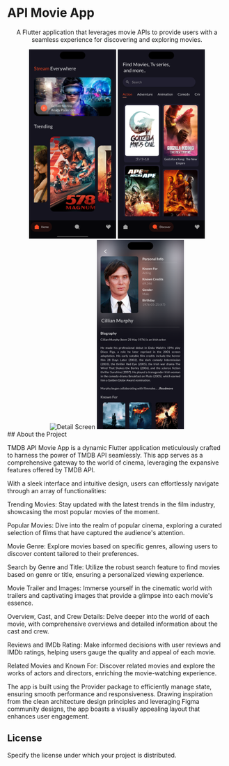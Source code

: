 <!-- Project Title -->
<h1 align="left">API Movie App</h1>

<!-- Project Description -->
<p align="center">
  A Flutter application that leverages movie APIs to provide users with a seamless experience for discovering and exploring movies.
</p>

<!-- Screenshots/GIFs -->
<div align="center">
  <!-- Add Screenshots or GIFs showcasing your app -->
  <img src="https://github.com/kasunfg87/api_movie_app/blob/main/assets/images/Dashboard.png?raw=true" alt="Home Screen" width="200" />
  <img src="https://github.com/kasunfg87/api_movie_app/blob/main/assets/images/Discover.png?raw=true" alt="Discover Screen" width="200" />
  <img src="https://github.com/kasunfg87/api_movie_app/blob/main/assets/images/Details%20-%2001.png?raw=true" alt="Detail Screen" width="200" />
  <img src="https://github.com/kasunfg87/api_movie_app/blob/main/assets/images/Cast%20Biography.png?raw=true" alt=" Cast & Crew Biography Screen" width="200" />
</div>
<!-- About the Project -->
## About the Project

TMDB API Movie App is a dynamic Flutter application meticulously crafted to harness the power of TMDB API seamlessly. This app serves as a comprehensive gateway to the world of cinema, leveraging the expansive features offered by TMDB API.

With a sleek interface and intuitive design, users can effortlessly navigate through an array of functionalities:

Trending Movies: Stay updated with the latest trends in the film industry, showcasing the most popular movies of the moment.

Popular Movies: Dive into the realm of popular cinema, exploring a curated selection of films that have captured the audience's attention.

Movie Genre: Explore movies based on specific genres, allowing users to discover content tailored to their preferences.

Search by Genre and Title: Utilize the robust search feature to find movies based on genre or title, ensuring a personalized viewing experience.

Movie Trailer and Images: Immerse yourself in the cinematic world with trailers and captivating images that provide a glimpse into each movie's essence.

Overview, Cast, and Crew Details: Delve deeper into the world of each movie, with comprehensive overviews and detailed information about the cast and crew.

Reviews and IMDb Rating: Make informed decisions with user reviews and IMDb ratings, helping users gauge the quality and appeal of each movie.

Related Movies and Known For: Discover related movies and explore the works of actors and directors, enriching the movie-watching experience.

The app is built using the Provider package to efficiently manage state, ensuring smooth performance and responsiveness. Drawing inspiration from the clean architecture design principles and leveraging Figma community designs, the app boasts a visually appealing layout that enhances user engagement.

<!-- License -->
## License

Specify the license under which your project is distributed.

```html

